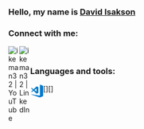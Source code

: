 ### Hello, my name is [David Isakson][website]

### Connect with me:

[<img align="left" alt="ikeman32 | YouTube" width="22px" src="https://cdn.jsdelivr.net/npm/simple-icons@v3/icons/youtube.svg" />][youtube]

[<img align="left" alt="ikeman32 | LinkedIn" width="22px" src="https://cdn.jsdelivr.net/npm/simple-icons@v3/icons/linkedin.svg" />][linkedin]

<br />

### Languages and tools:

[<img align="left" alt="Visual Studio Code" width="26px" src="https://raw.githubusercontent.com/github/explore/80688e429a7d4ef2fca1e82350fe8e3517d3494d/topics/visual-studio-code/visual-studio-code.png" />][]

<br />
<br />

[website]: https://davidhisakson.com/
[youtube]: https://www.youtube.com/channel/UCL11jXWKQ0kY6ljqoTRY_mw
[linkedin]: https://www.linkedin.com/in/david-h-isakson-ii/